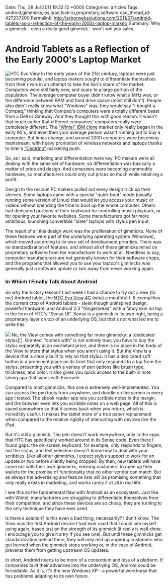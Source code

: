 Date: Thu, 28 Jul 2011 19:32:12 +0000
Categories: articles
Tags: android,gimmicks,ios,ipad,lock-in,proprietary,software
dsq_thread_id: 427237200
Permalink: http://arborwebsolutions.com/2011/07/android-tablets-as-a-reflection-of-the-early-2000s-laptop-market/
Summary: Why a gimmick - even a really good gimmick - won't win you sales.

# Android Tablets as a Reflection of the Early 2000's Laptop Market

<img src="/attachments/evoview-sprint-MoreViews-1969.png" alt="HTC Evo View" class="alignleft" /> In the early years of the 21st century, laptops were just becoming
popular, and laptop makers sought to differentiate themselves from their
rivals in an attempt to take the lion's share of the market. Computers
were still fairly new, and scary to a large portion of the population.
The average computer buyer didn't know what a MHz was, or the difference
between RAM and hard drive space (most still don't). People also didn't
really know what "Windows" was; they would say "I bought a Compaq,"
thinking that Compaq's computers were a totally different beast from a
Dell or Gateway. And they thought this with good reason: it wasn't that
much earlier that different companies' computers really *were*
completely different. The ["Wintel" IBM clone][] market only really
began in the early 90's, and even then your average person wasn't
running out to buy a computer. But times change, and around 2000
computers were becoming mainstream, with heavy promotion of wireless
networks and laptops thanks to Intel's ["Centrino"][] marketing push.

So, as I said, marketing and differentiation were key. PC makers were
all dealing with the same set of hardware, so differentiation was
basically a matter of price and design. And computers were becoming
commodity hardware, so manufacturers could only cut prices so much while
retaining a profit.

Design to the rescue! PC makers pulled out every design trick up their
sleeves. Some laptops came with a special "quick boot" mode (usually
running some version of Linux) that would let you access your music or
videos without spending the time to boot up the whole computer. Others
had dedicated portions of their keyboard for controlling music playback,
or for opening your favorite websites. Some manufacturers got far more
ambitious, launching convertible "slate" laptops with stylus pen input.

The result of all this design work was the proliferation of gimmicks.
None of these features were part of the underlying operating system
(Windows), which moved according to its own set of development
priorities. There was no standardization of features, and almost all of
these gimmicks relied on proprietary software from the manufacturer to
work at all. Needless to say, computer manufacturers are not generally
known for their software chops, and the programs that allowed you to use
your laptop's gimmicks was generally just a software update or two away
from never working again.

### In Which I Finally Talk About Android

So why the history lesson? Last week I had a chance to try out a new (to
me) Android tablet, the [HTC Evo View 4G][] (what a mouthful!). It
exemplifies the current crop of Android tablets - sleek though
uninspired design, powerful hardware, and Android 2.3 "Gingerbread" with
a fancy skin on top in the form of HTC's "Sense UI". Sense is a gimmick
in its own right, being a proprietary layer on top of an underlying OS,
but that's not what led me to write this.

<img src="/attachments/wpid-Photo-Jul-22-2011-526-PM.jpg" class="alignleft" />
No, the View comes with something far more gimmicky: a [dedicated
stylus][]. Granted, "comes with" is not entirely true; you have to buy
the stylus separately at an exorbitant price, and there is no place in
the body of the View to store that stylus when you aren't using it. But
the View is a device that is clearly built to rely on that stylus. It
has a dedicated soft button in a prominent place on its front that only
responds to a tap from the stylus, presenting you with a variety of pen
options like brush type, thickness, and color. It also gives you quick
access to the built-in note taking app that syncs with Evernote.

Compared to most gimmicks, this one is extremely well-implemented. You
can access the pen tools from anywhere, and doodle on the screen in
every app I tested. The ebook reader app lets you scribble notes in the
margin, and the browser even lets you scribble notes on a web page. All
of this is saved somewhere so that it comes back when you return, which
is incredibly useful. It makes the tablet more of a true paper
replacement when compared to the relative rigidity of interacting with
devices like the iPad.

But it's still a gimmick. The pen doesn't work everywhere, only in the
apps that HTC has specifically worked around in its Sense code. Even
there I found gaps: the on-screen keyboard, for example, only responds
to fingers, not the stylus, and text selection doesn't know how to deal
with your scribbles. Like all other gimmicks, I expect stylus support to
work for an update or two before silently being dropped. By then, new
tablets will have come out with their own gimmicks, enticing customers
to open up their wallets for the promise of functionality that no other
vendor can match. But as always the advertising and feature lists will
be promising something that only really exists in marketing, and works
rarely if at all in real life.

I see this as the fundamental flaw with Android as an ecosystem. Just
like with Wintel, manufacturers are struggling to differentiate
themselves from their competition, and since these devices are so cheap,
they are turning to the only technique they have ever used.

Is there a solution? Is this even a bad thing, necessarily? I don't
know. The View was the first Android device I had ever used that I could
see myself using again, based just on the strength of its gimmick (it
really is well-done, I encourage you to give it a try if you see one).
But until these gimmicks get standardization behind them, they will only
end up angering customers who get burned when the gimmick stops working
or, in the case of Android, prevents them from getting upstream OS
updates.

In short, Android needs to be more of a consortium and less of a
platform. If companies built their advances into the underlying OS,
Android could be formidable. As it is, it's the new Windows XP - a
powerful workhorse that has problems adapting to its own future.

  ["Wintel" IBM clone]: http://en.wikipedia.org/wiki/IBM_PC_compatible
  ["Centrino"]: http://en.wikipedia.org/wiki/Centrino
  [HTC Evo View 4G]: http://www.htc.com/us/products/tablets/evoview-sprint
  [dedicated stylus]: http://www.htcaccessorystore.com/uk/p_htc_item.aspx?i=210061
